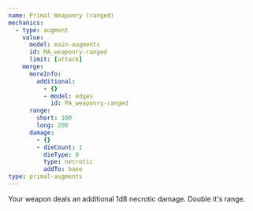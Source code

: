 ```yaml
---
name: Primal Weaponry (ranged)
mechanics:
  - type: augment
    value:
      model: main-augments
      id: MA_weaponry-ranged
      limit: [attack]
    merge:
      moreInfo:
        additional:
          - {}
          - model: edges
            id: PA_weaponry-ranged
      range:
        short: 100
        long: 200
      damage:
        - {}
        - dieCount: 1
          dieType: 8
          type: necrotic
          addTo: base
type: primal-augments
---
```

Your weapon deals an additional 1d8 necrotic damage. Double it's range.
